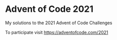 # Advent of Code 2021

My solutions to the 2021 Advent of Code Challenges

To participate visit https://adventofcode.com/2021
